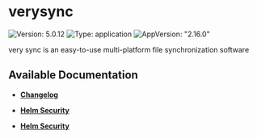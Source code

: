 # verysync

![Version: 5.0.12](https://img.shields.io/badge/Version-5.0.12-informational?style=flat-square) ![Type: application](https://img.shields.io/badge/Type-application-informational?style=flat-square) ![AppVersion: "2.16.0"](https://img.shields.io/badge/AppVersion-"2.16.0"-informational?style=flat-square)

very sync is an easy-to-use multi-platform file synchronization software

## Available Documentation

- [**Changelog**](CHANGELOG)

- [**Helm Security**](container-security)

- [**Helm Security**](helm-security)

